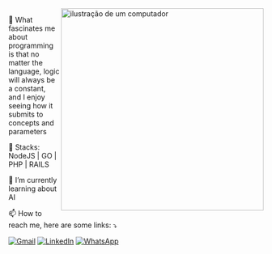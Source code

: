 
<img src="https://raw.githubusercontent.com/MicaelliMedeiros/micaellimedeiros/master/image/computer-illustration.png" alt="ilustração de um computador" min-width="400px" max-width="400px" width="400px" align="right">

<p align="left">
  🤖 What fascinates me about programming is that no matter the language, logic will always be a constant, and I enjoy seeing how it submits to concepts and parameters
</p>

<p align="left">
  🦄 Stacks: NodeJS | GO | PHP | RAILS 
</p>

<p align="left">
  🌱 I’m currently learning about AI
</p>

<p align="left">
  📫 How to reach me, here are some links: ⤵️
</p>

<p align="left">
  <a href="mailto:luis.silveirajr@gmail.com" title="Gmail">
  <img src="https://img.shields.io/badge/-Gmail-FF0000?style=flat-square&labelColor=FF0000&logo=gmail&logoColor=white&link=luis.silveirajr@gmail.com" alt="Gmail"/></a>
  <a href="https://www.linkedin.com/in/luis-roberto-silveira-junior-0567a7a4/" title="LinkedIn">
  <img src="https://img.shields.io/badge/-Linkedin-0e76a8?style=flat-square&logo=Linkedin&logoColor=white&link=https://www.linkedin.com/in/luis-roberto-silveira-junior-0567a7a4/" alt="LinkedIn"/></a>
  <a href="https://api.whatsapp.com/send?phone=48996529334" title="WhatsApp">
  <img src="https://img.shields.io/badge/-WhatsApp-25d366?style=flat-square&labelColor=25d366&logo=whatsapp&logoColor=white&link=https://api.whatsapp.com/send?phone=48996529334" alt="WhatsApp"/></a>
</p>
